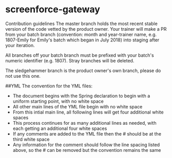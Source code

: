 # screenforce-gateway

Contribution guidelines
The master branch holds the most recent stable version of the code vetted by the product owner. Your trainer will make a PR from your batch branch (convention: month and year-trainer name, e.g. 1807-Emily for Emily's batch which began in July 2018) into staging after your iteration.

All branches off your batch branch must be prefixed with your batch's numeric identifier (e.g. 1807). Stray branches will be deleted.

The sledgehammer branch is the product owner's own branch, please do not use this one.

##YML
The convention for the YML files:
- The document begins with the Spring declaration to begin with a uniform starting point, with no white space
- All other main lines of the YML file begin with no white space 
- From this intial main line, all following lines will get four additional white spaces
- This process continues for as many additional lines as needed, with each getting an additional four white spaces
- If any comments are added to the YML file then the # should be at the third white space
- Any information for the comment should follow the line spacing listed above, so the # can be removed but the convention remains the same
